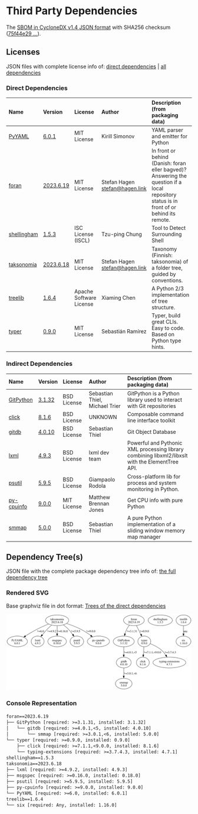 # Third Party Dependencies

<!--[[[fill sbom_sha256()]]]-->
The [SBOM in CycloneDX v1.4 JSON format](https://git.sr.ht/~sthagen/liitos/blob/default/sbom/cdx.json) with SHA256 checksum ([75f44e29 ...](https://git.sr.ht/~sthagen/liitos/blob/default/sbom/cdx.json.sha256 "sha256:75f44e294f4bce99ed5eed4ba275711aac7b03482dc51b160bd8176a03de14d5")).
<!--[[[end]]] (checksum: 73df16d968e1a53cb35204730554660a)-->
## Licenses 

JSON files with complete license info of: [direct dependencies](direct-dependency-licenses.json) | [all dependencies](all-dependency-licenses.json)

### Direct Dependencies

<!--[[[fill direct_dependencies_table()]]]-->
| Name                                                   | Version                                                     | License                 | Author                           | Description (from packaging data)                                                                                                         |
|:-------------------------------------------------------|:------------------------------------------------------------|:------------------------|:---------------------------------|:------------------------------------------------------------------------------------------------------------------------------------------|
| [PyYAML](https://pyyaml.org/)                          | [6.0.1](https://pypi.org/project/PyYAML/6.0.1/)             | MIT License             | Kirill Simonov                   | YAML parser and emitter for Python                                                                                                        |
| [foran](https://git.sr.ht/~sthagen/foran)              | [2023.6.19](https://pypi.org/project/foran/2023.6.19/)      | MIT License             | Stefan Hagen <stefan@hagen.link> | In front or behind (Danish: foran eller bagved)? Answering the question if a local repository status is in front of or behind its remote. |
| [shellingham](https://github.com/sarugaku/shellingham) | [1.5.3](https://pypi.org/project/shellingham/1.5.3/)        | ISC License (ISCL)      | Tzu-ping Chung                   | Tool to Detect Surrounding Shell                                                                                                          |
| [taksonomia](https://git.sr.ht/~sthagen/taksonomia)    | [2023.6.18](https://pypi.org/project/taksonomia/2023.6.18/) | MIT License             | Stefan Hagen <stefan@hagen.link> | Taxonomy (Finnish: taksonomia) of a folder tree, guided by conventions.                                                                   |
| [treelib](https://github.com/caesar0301/treelib)       | [1.6.4](https://pypi.org/project/treelib/1.6.4/)            | Apache Software License | Xiaming Chen                     | A Python 2/3 implementation of tree structure.                                                                                            |
| [typer](https://github.com/tiangolo/typer)             | [0.9.0](https://pypi.org/project/typer/0.9.0/)              | MIT License             | Sebastián Ramírez                | Typer, build great CLIs. Easy to code. Based on Python type hints.                                                                        |
<!--[[[end]]] (checksum: 4663281b8358a463bdeaf3bf601cdc62)-->

### Indirect Dependencies

<!--[[[fill indirect_dependencies_table()]]]-->
| Name                                                           | Version                                              | License     | Author                         | Description (from packaging data)                                                                |
|:---------------------------------------------------------------|:-----------------------------------------------------|:------------|:-------------------------------|:-------------------------------------------------------------------------------------------------|
| [GitPython](https://github.com/gitpython-developers/GitPython) | [3.1.32](https://pypi.org/project/GitPython/3.1.32/) | BSD License | Sebastian Thiel, Michael Trier | GitPython is a Python library used to interact with Git repositories                             |
| [click](https://palletsprojects.com/p/click/)                  | [8.1.6](https://pypi.org/project/click/8.1.6/)       | BSD License | UNKNOWN                        | Composable command line interface toolkit                                                        |
| [gitdb](https://github.com/gitpython-developers/gitdb)         | [4.0.10](https://pypi.org/project/gitdb/4.0.10/)     | BSD License | Sebastian Thiel                | Git Object Database                                                                              |
| [lxml](https://lxml.de/)                                       | [4.9.3](https://pypi.org/project/lxml/4.9.3/)        | BSD License | lxml dev team                  | Powerful and Pythonic XML processing library combining libxml2/libxslt with the ElementTree API. |
| [psutil](https://github.com/giampaolo/psutil)                  | [5.9.5](https://pypi.org/project/psutil/5.9.5/)      | BSD License | Giampaolo Rodola               | Cross-platform lib for process and system monitoring in Python.                                  |
| [py-cpuinfo](https://github.com/workhorsy/py-cpuinfo)          | [9.0.0](https://pypi.org/project/py-cpuinfo/9.0.0/)  | MIT License | Matthew Brennan Jones          | Get CPU info with pure Python                                                                    |
| [smmap](https://github.com/gitpython-developers/smmap)         | [5.0.0](https://pypi.org/project/smmap/5.0.0/)       | BSD License | Sebastian Thiel                | A pure Python implementation of a sliding window memory map manager                              |
<!--[[[end]]] (checksum: 6806a52cef667802406da6a24220b905)-->

## Dependency Tree(s)

JSON file with the complete package dependency tree info of: [the full dependency tree](package-dependency-tree.json)

### Rendered SVG

Base graphviz file in dot format: [Trees of the direct dependencies](package-dependency-tree.dot.txt)

<img src="./package-dependency-tree.svg" alt="Trees of the direct dependencies" title="Trees of the direct dependencies"/>

### Console Representation

<!--[[[fill dependency_tree_console_text()]]]-->
````console
foran==2023.6.19
├── GitPython [required: >=3.1.31, installed: 3.1.32]
│   └── gitdb [required: >=4.0.1,<5, installed: 4.0.10]
│       └── smmap [required: >=3.0.1,<6, installed: 5.0.0]
└── typer [required: >=0.9.0, installed: 0.9.0]
    ├── click [required: >=7.1.1,<9.0.0, installed: 8.1.6]
    └── typing-extensions [required: >=3.7.4.3, installed: 4.7.1]
shellingham==1.5.3
taksonomia==2023.6.18
├── lxml [required: >=4.9.2, installed: 4.9.3]
├── msgspec [required: >=0.16.0, installed: 0.18.0]
├── psutil [required: >=5.9.5, installed: 5.9.5]
├── py-cpuinfo [required: >=9.0.0, installed: 9.0.0]
└── PyYAML [required: >=6.0, installed: 6.0.1]
treelib==1.6.4
└── six [required: Any, installed: 1.16.0]
````
<!--[[[end]]] (checksum: 0c933ed23594ad5f50b42eda686c7ac9)-->
